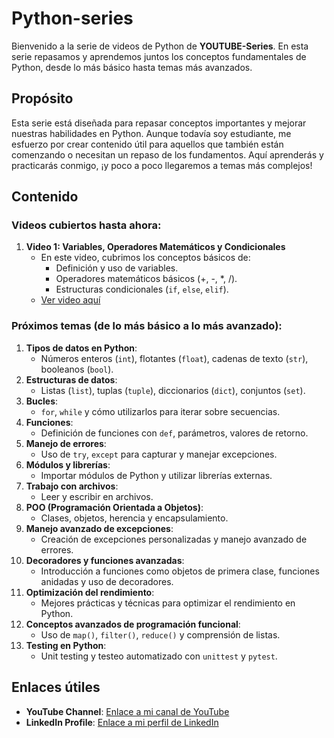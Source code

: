# Python-series

Bienvenido a la serie de videos de Python de **YOUTUBE-Series**. En esta serie repasamos y aprendemos juntos los conceptos fundamentales de Python, desde lo más básico hasta temas más avanzados.

## Propósito

Esta serie está diseñada para repasar conceptos importantes y mejorar nuestras habilidades en Python. Aunque todavía soy estudiante, me esfuerzo por crear contenido útil para aquellos que también están comenzando o necesitan un repaso de los fundamentos. Aquí aprenderás y practicarás conmigo, ¡y poco a poco llegaremos a temas más complejos!

## Contenido

### Videos cubiertos hasta ahora:

1. **Video 1: Variables, Operadores Matemáticos y Condicionales**
   - En este video, cubrimos los conceptos básicos de:
     - Definición y uso de variables.
     - Operadores matemáticos básicos (+, -, *, /).
     - Estructuras condicionales (`if`, `else`, `elif`).
   - [Ver video aquí](enlace_a_video_1)

### Próximos temas (de lo más básico a lo más avanzado):

1. **Tipos de datos en Python**:
   - Números enteros (`int`), flotantes (`float`), cadenas de texto (`str`), booleanos (`bool`).
2. **Estructuras de datos**:
   - Listas (`list`), tuplas (`tuple`), diccionarios (`dict`), conjuntos (`set`).
3. **Bucles**:
   - `for`, `while` y cómo utilizarlos para iterar sobre secuencias.
4. **Funciones**:
   - Definición de funciones con `def`, parámetros, valores de retorno.
5. **Manejo de errores**:
   - Uso de `try`, `except` para capturar y manejar excepciones.
6. **Módulos y librerías**:
   - Importar módulos de Python y utilizar librerías externas.
7. **Trabajo con archivos**:
   - Leer y escribir en archivos.
8. **POO (Programación Orientada a Objetos)**:
   - Clases, objetos, herencia y encapsulamiento.
9. **Manejo avanzado de excepciones**:
   - Creación de excepciones personalizadas y manejo avanzado de errores.
10. **Decoradores y funciones avanzadas**:
    - Introducción a funciones como objetos de primera clase, funciones anidadas y uso de decoradores.
11. **Optimización del rendimiento**:
    - Mejores prácticas y técnicas para optimizar el rendimiento en Python.
12. **Conceptos avanzados de programación funcional**:
    - Uso de `map()`, `filter()`, `reduce()` y comprensión de listas.
13. **Testing en Python**:
    - Unit testing y testeo automatizado con `unittest` y `pytest`.

## Enlaces útiles

- **YouTube Channel**: [Enlace a mi canal de YouTube](https://youtube.com/@daniellabradorbenito?si=Yp__fKx8As-qSOkY)
- **LinkedIn Profile**: [Enlace a mi perfil de LinkedIn](https://www.linkedin.com/in/daniel-labrador-benito-6b794727b/)
